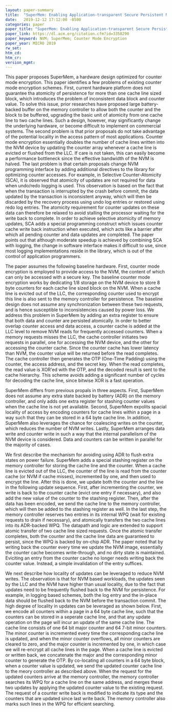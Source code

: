 ```yaml
---
layout: paper-summary
title:  "SuperMem: Enabling Application-transparent Secure Persistent Memory with Low Overheads"
date:   2019-12-12 17:12:00 -0500
categories: paper
paper_title: "SuperMem: Enabling Application-transparent Secure Persistent Memory with Low Overheads"
paper_link: https://dl.acm.org/citation.cfm?id=3358290
paper_keyword: NVM; SuperMem; Counter Mode Encryption
paper_year: MICRO 2019
rw_set:
htm_cd:
htm_cr:
version_mgmt:
---
```


This paper proposes SuperMem, a hardware design optimized for counter mode encryption. This paper identifies a few problems
of existing counter mode encryption schemes. First, current hardware platform does not guarantee tha atomicity of persistence
for more than one cache line sized block, which introduces the problem of inconsistent data block and counter value. To solve
this issue, prior researches have proposed large battery-backed buffer on the memory controller to allow both the counter
and the block to be buffered, upgrading the basic unit of atomicity from one cache line to two cache lines. Such a design,
however, may significantly change the underlying hardware, or become difficult to implement on commercial systems. 
The second problem is that prior proposals do not take advantage of the potential locality in the access pattern of most
applications. Counter mode encryption essentially doubles the number of cache lines written into the NVM device by updating
the counter array whenever a cache line is evicted or flushed from the LLC. If care is not taken, this can easily become
a performance bottleneck since the effective bandwidth of the NVM is halved. The last problem is that certain proposals 
change NVM programming interface by adding additional directives to the library for optimizing counter accesses. For example,
in Selective Counter-Atomicity (SCA), it is observed that atomicity of updates are not required for data when undo/redo logging
is used. This observation is based on the fact that when the transaction is interrupted by the crash before commit, the 
data updated by the transaction is inconsistent anyway, which will then be discarded by the recovery process using undo 
log entries or restored using redo log entries. The atomicity requirement for counter updates on these data can therefore 
be relaxed to avoid stalling the processor waiting for the write back to complete. In order to achieve selective atomicity
of memory updates, SCA adds a special programming construct which issues counter cache write back instruction when executed,
which acts like a barrier after which all pending counter and data updates are completed. The paper points out that although
moderate speedup is achieved by combining SCA with logging, the change in software interface makes it difficult to use, 
since most logging implementations reside in the library, which is out of the control of application programmers. 

The paper assumes the following baseline hardware. First, counter mode encryption is employed to provide access to the NVM, 
the content of which can only be accessed with a secure key. The baseline counter mode encryption works by dedicating 1/8
storage on the NVM device to store 8 byte counters for each cache line sized block on the NVM. When a cache line is evicted 
out of the LLC, the corresponding counter used to encrypt this line is also sent to the memory controller for persistence.
The baseline design does not assume any synchronization between these two requests, and is hence susceptible to inconsistencies
caused by power loss. We address this problem in SuperMem by adding an extra register to ensure that both data and counter
are persisted atomically. In order to better overlap counter access and data access, a counter cache is added at the LLC
level to remove NVM reads for frequently accessed counters. When a memory requests misses the LLC, the cache controller 
initiates two requests in parallel, one for accessing the NVM device, and the other for accessing the counter cache. Since
the counter cache has lower latency than NVM, the counter value will be returned before the read completes. The cache controller
then generates the OTP (One-Time Padding) using the counter, the access address, and the secret key. When the read completes,
the read value is XOR'ed with the OTP, and the decoded result is sent to the cache hierarchy. This scheme avoids adding
a significant number of cycles for decoding the cache line, since bitwise XOR is a fast operation. 

SuperMem differs from previous propals in three aspects. First, SuperMem does not assume any extra state backed by battery
(ADR) on the memory controller, and only adds one extra register for stashing counter values when the cache line is not
yet available. Second, SuperMem expolits spacial locality of access by encoding counters for cache lines within a page
in a way such that they can be stored in a 64 byte cache line. In addition, SuperMem also leverages the chance for 
coalescing writes on the counter, which reduces the number of NVM writes. Lastly, SuperMem arranges data write and counter
write in such a way that the internal parallelism of the NVM device is considered. Data and counters can be written in 
parallel for the majority of cases.

We first describe the mechanism for avoiding using ADR to flush extra states on power failure. SuperMem adds a special
stashing register on the memory controller for storing the cache line and the counter. When a cache line is evicted 
out of the LLC, the counter of the line is read from the counter cache (or NVM if cache misses), incremented by one, 
and then used to encrypt the line. After this is done, we update both the counter and the line in the following update 
sequence. First, after incrementing the counter, we write is back to the counter cache (evict one entry if necessary), 
and also add the new value of the counter to the stashing register. Then, after the data has been encoded, we send
the cache line to the memory controller, which will then be added to the stashing register as well. In the last
step, the memory controller reserves two entries in its internal WPQ (wait for existing requests to drain if necessary),
and atomically transfers the two cache lines into its ADR-backed WPQ. The datapath and logic are extended to support
atomic transfer of two cache line sized requests. Once the atomic transfer completes, both the counter and the cache
line data are guaranteed to persist, since the WPQ is backed by on-chip ADR. The paper noted that by writing back the 
counter every time we update the NVM image, essentially the counter cache becomes write-through, and no dirty state is 
maintained. Eviciting an entry from the counter cache no longer needs writing back the counter value. Instead, a simple
invalidation of the entry suffices.

We next describe how locality of updates can be leveraged to reduce NVM writes. The observation is that for NVM based
workloads, the updates seen by the LLC and the NVM have higher than usual locality, due to the fact that updates 
need to be frequently flushed back to the NVM for persistence. For example, in logging based schemes, both the log entry
and the in-place data should be flushed back to the NVM before the transaction commit. The high degree of locality in
updates can be leveraged as shown below. First, we encode all counters within a page in a 64 byte cache line, such that
the counters can be stored in a seperate cache line, and that any update operation on the page will incur an update of the 
same cache line. The cache line consists of one 64 bit major counter and 64 7-bit minor counters. The minor counter
is incremented every time the corresponding cache line is updated, and when the minor counter overflows, all minor 
counters are cleared to zero, and the major counter is incremented by one, in which case we will re-encrypt all cache 
lines in the page. When a cache line is evicted or written back, we concatenate the major and the corresponding minor
counter to generate the OTP. By co-locating all counters in a 64 byte block, when a counter value is updated, we 
send the updated counter cache line to the meory controller as described above. When the request for the updated 
counters arrive at the memory controller, the memory controller searches its WPQ for a cache line on the same address,
and merges these two updates by applying the updated counter value to the existing request. The request of a counter
write back is modified to indicate its type and the counters that are updated since last write back. The memory controller
also marks such lines in the WPQ for efficient searching.